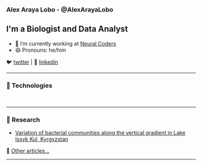 ### Alex Araya Lobo - @AlexArayaLobo

## I'm a Biologist and Data Analyst


- 🔭 I’m currently working at [Neural Coders][website]
- 😄 Pronouns: he/him


🐦 [twitter][twitter] |  👔 [linkedin][linkedin]

[twitter]: https://twitter.com/alexaraya_27
[linkedin]: https://www.linkedin.com/in/alex-araya-lobo-184b6b196/


---

### 🚀 Technologies


<br/>

---

### 📝 Research

<!-- YT:START -->
- [Variation of bacterial communities along the vertical gradient in Lake Issyk Kul, Kyrgyzstan](https://www.biorxiv.org/content/10.1101/864355v1)
<!-- YT:END -->

📌 [Other articles...][articles]

---

<!-- LINKS -->
[website]: https://neuralcoders.com/
[articles]: https://neuralcoders.com/public/Articles/articles.html




